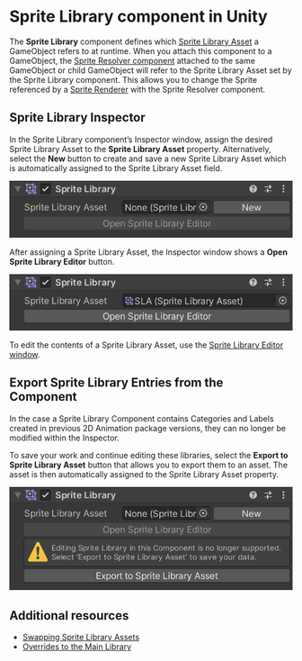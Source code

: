 # Sprite Library component in Unity

The **Sprite Library** component defines which [Sprite Library Asset](SL-Asset.md) a GameObject refers to at runtime. When you attach this component to a GameObject, the [Sprite Resolver component](SL-Resolver.md) attached to the same GameObject or child GameObject will refer to the Sprite Library Asset set by the Sprite Library component. This allows you to change the Sprite referenced by a [Sprite Renderer](https://docs.unity3d.com/Manual/class-SpriteRenderer) with the Sprite Resolver component.

## Sprite Library Inspector

In the Sprite Library component’s Inspector window, assign the desired Sprite Library Asset to the **Sprite Library Asset** property. Alternatively, select the **New** button to create and save a new Sprite Library Asset which is automatically assigned to the Sprite Library Asset field.

![](images/2D-animation-SLComp-New.png)

After assigning a Sprite Library Asset, the Inspector window shows a **Open Sprite Library Editor** button.

![](images/2D-animation-SLComp-Open.png)

To edit the contents of a Sprite Library Asset, use the [Sprite Library Editor window](SL-Editor.md).  

## Export Sprite Library Entries from the Component

In the case a Sprite Library Component contains Categories and Labels created in previous 2D Animation package versions, they can no longer be modified within the Inspector.

To save your work and continue editing these libraries, select the **Export to Sprite Library Asset** button that allows you to export them to an asset. The asset is then automatically assigned to the Sprite Library Asset property.

![](images/2D-animation-SLComp-Export.png)

## Additional resources
- [Swapping Sprite Library Assets](SLASwap.md)
- [Overrides to the Main Library](SL-Main-Library.md) 